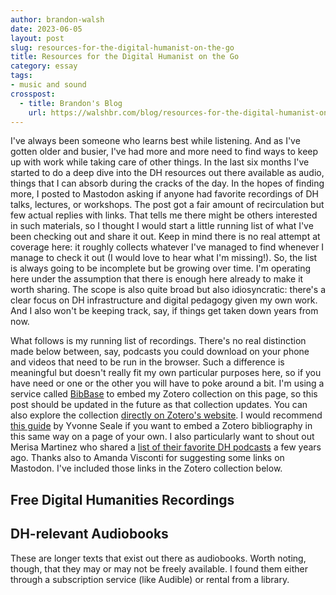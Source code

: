 ```yaml
---
author: brandon-walsh
date: 2023-06-05
layout: post
slug: resources-for-the-digital-humanist-on-the-go
title: Resources for the Digital Humanist on the Go
category: essay
tags:
- music and sound
crosspost:
  - title: Brandon's Blog
    url: https://walshbr.com/blog/resources-for-the-digital-humanist-on-the-go
---
```

I've always been someone who learns best while listening. And as I've gotten older and busier, I've had more and more need to find ways to keep up with work while taking care of other things. In the last six months I've started to do a deep dive into the DH resources out there available as audio, things that I can absorb during the cracks of the day. In the hopes of finding more, I posted to Mastodon asking if anyone had favorite recordings of DH talks, lectures, or workshops. The post got a fair amount of recirculation but few actual replies with links. That tells me there might be others interested in such materials, so I thought I would start a little running list of what I've been checking out and share it out. Keep in mind there is no real attempt at coverage here: it roughly collects whatever I've managed to find whenever I manage to check it out (I would love to hear what I'm missing!). So, the list is always going to be incomplete but be growing over time. I'm operating here under the assumption that there is enough here already to make it worth sharing. The scope is also quite broad but also idiosyncratic: there's a clear focus on DH infrastructure and digital pedagogy given my own work. And I also won't be keeping track, say, if things get taken down years from now. 

What follows is my running list of recordings. There's no real distinction made below between, say, podcasts you could download on your phone and videos that need to be run in the browser. Such a difference is meaningful but doesn't really fit my own particular purposes here, so if you have need or one or the other you will have to poke around a bit. I'm using a service called [BibBase](https://bibbase.org/) to embed my Zotero collection on this page, so this post should be updated in the future as that collection updates. You can also explore the collection [directly on Zotero's website](https://www.zotero.org/bmw9t/collections/GYNETXY7). I would recommend [this guide](https://yvonneseale.org/blog/2016/10/23/how-to-embed-a-zotero-bibliography-in-a-web-page/
) by Yvonne Seale if you want to embed a Zotero bibliography in this same way on a page of your own. I also particularly want to shout out Merisa Martinez who shared a [list of their favorite DH podcasts](https://dhcommons.hypotheses.org/451) a few years ago. Thanks also to Amanda Visconti for suggesting some links on Mastodon. I've included those links in the Zotero collection below. 

## Free Digital Humanities Recordings

<script src="https://bibbase.org/show?bib=https%3A%2F%2Fapi.zotero.org%2Fusers%2F1308245%2Fcollections%2FGYNETXY7%2Fitems%3Fkey%3Dugllva0qJZGF14zBthiBVLaV%26format%3Dbibtex%26limit%3D100&msg=embed&jsonp=1&hidemenu=true&theme=dividers&groupby=&authorFirst=true&sort=author_short&urlLabel=Link to Recording(s)"></script>

## DH-relevant Audiobooks

These are longer texts that exist out there as audiobooks. Worth noting, though, that they may or may not be freely available. I found them either through a subscription service (like Audible) or rental from a library. 

<script src="https://bibbase.org/show?bib=https%3A%2F%2Fapi.zotero.org%2Fusers%2F1308245%2Fcollections%2F4UC5FNDK%2Fitems%3Fkey%3DHt4fm57C7FbNbOaINowL9vg4%26format%3Dbibtex%26limit%3D100&msg=embed&jsonp=1&hidemenu=true&theme=dividers&groupby=&authorFirst=true&sort=author_short&urlLabel=Link to Recording(s)"></script>